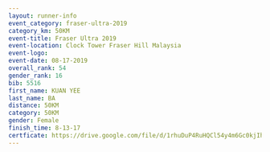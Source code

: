 ```yaml
---
layout: runner-info 
event_category: fraser-ultra-2019 
category_km: 50KM 
event-title: Fraser Ultra 2019 
event-location: Clock Tower Fraser Hill Malaysia 
event-logo: 
event-date: 08-17-2019 
overall_rank: 54
gender_rank: 16
bib: 5516
first_name: KUAN YEE
last_name: BA
distance: 50KM
category: 50KM
gender: Female
finish_time: 8-13-17
certficate: https://drive.google.com/file/d/1rhuDuP4RuHQCl54y4m6Gc0kjIhYHnLOY/view?usp=sharing
---
```

